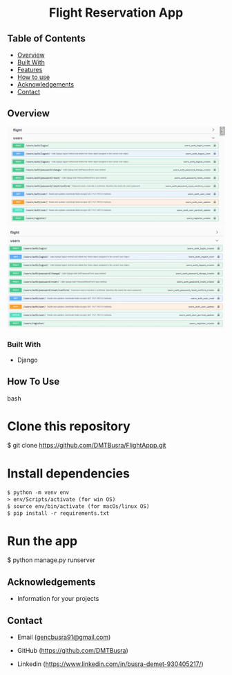 <h1 align="center">Flight Reservation App</h1>



<!-- TABLE OF CONTENTS -->

## Table of Contents

- [Overview](#overview)
- [Built With](#built-with)
- [Features](#features)
- [How to use](#how-to-use)
- [Acknowledgements](#acknowledgements)
- [Contact](#contact)

<!-- OVERVIEW -->

## Overview

![screenshot](swagger.JPG)
![screenshot](swaggeruser.JPG)

### Built With

<!-- This section should list any major frameworks that you built your project using. Here are a few examples.-->

- Django

## How To Use





bash
# Clone this repository
$ git clone https://github.com/DMTBusra/FlightAppp.git

# Install dependencies
    $ python -m venv env
    > env/Scripts/activate (for win OS)
    $ source env/bin/activate (for macOs/linux OS)
    $ pip install -r requirements.txt

# Run the app
$ python manage.py runserver


## Acknowledgements

- Information for your projects

## Contact

- Email (gencbusra91@gmail.com)
- GitHub (https://github.com/DMTBusra)

- Linkedin (https://www.linkedin.com/in/busra-demet-930405217/)

